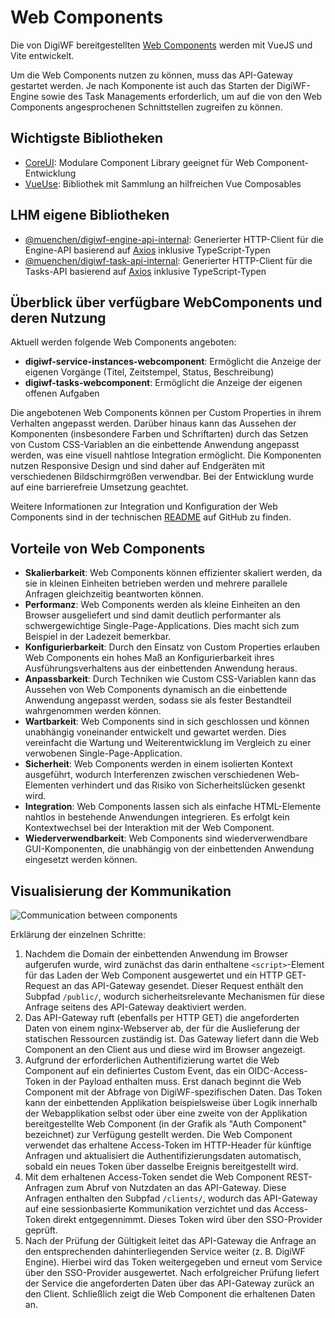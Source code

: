 # Web Components

Die von DigiWF bereitgestellten [Web Components](https://www.webcomponents.org/introduction) werden mit VueJS und Vite entwickelt.

Um die Web Components nutzen zu können, muss das API-Gateway gestartet werden.
Je nach Komponente ist auch das Starten der DigiWF-Engine sowie des Task Managements erforderlich, um auf die von den Web Components angesprochenen Schnittstellen zugreifen zu können.

## Wichtigste Bibliotheken

* [CoreUI](https://coreui.io/): Modulare Component Library geeignet für Web Component-Entwicklung
* [VueUse](https://vueuse.org/): Bibliothek mit Sammlung an hilfreichen Vue Composables

## LHM eigene Bibliotheken

* [@muenchen/digiwf-engine-api-internal](https://www.npmjs.com/package/@muenchen/digiwf-engine-api-internal): Generierter HTTP-Client für die Engine-API basierend auf [Axios](https://axios-http.com/) inklusive TypeScript-Typen
* [@muenchen/digiwf-task-api-internal](https://www.npmjs.com/package/@muenchen/digiwf-task-api-internal): Generierter HTTP-Client für die Tasks-API basierend auf [Axios](https://axios-http.com/) inklusive TypeScript-Typen

## Überblick über verfügbare WebComponents und deren Nutzung

Aktuell werden folgende Web Components angeboten:

- **digiwf-service-instances-webcomponent**: Ermöglicht die Anzeige der eigenen Vorgänge (Titel, Zeitstempel, Status, Beschreibung)
- **digiwf-tasks-webcomponent**: Ermöglicht die Anzeige der eigenen offenen Aufgaben

Die angebotenen Web Components können per Custom Properties in ihrem Verhalten angepasst werden.
Darüber hinaus kann das Aussehen der Komponenten (insbesondere Farben und Schriftarten) durch das Setzen von Custom CSS-Variablen an die einbettende Anwendung angepasst werden, was eine visuell nahtlose Integration ermöglicht.
Die Komponenten nutzen Responsive Design und sind daher auf Endgeräten mit verschiedenen Bildschirmgrößen verwendbar.
Bei der Entwicklung wurde auf eine barrierefreie Umsetzung geachtet.

Weitere Informationen zur Integration und Konfiguration der Web Components sind in der technischen [README](https://github.com/it-at-m/digiwf-core/blob/dev/digiwf-apps/packages/apps/digiwf-webcomponent/README.md) auf GitHub zu finden.

## Vorteile von Web Components

- **Skalierbarkeit**: Web Components können effizienter skaliert werden, da sie in kleinen Einheiten betrieben werden und mehrere parallele Anfragen gleichzeitig beantworten können.
- **Performanz**: Web Components werden als kleine Einheiten an den Browser ausgeliefert und sind damit deutlich performanter als schwergewichtige Single-Page-Applications. Dies macht sich zum Beispiel in der Ladezeit bemerkbar.
- **Konfigurierbarkeit**:  Durch den Einsatz von Custom Properties erlauben Web Components ein hohes Maß an Konfigurierbarkeit ihres Ausführungsverhaltens aus der einbettenden Anwendung heraus.
- **Anpassbarkeit**: Durch Techniken wie Custom CSS-Variablen kann das Aussehen von Web Components dynamisch an die einbettende Anwendung angepasst werden, sodass sie als fester Bestandteil wahrgenommen werden können.
- **Wartbarkeit**: Web Components sind in sich geschlossen und können unabhängig voneinander entwickelt und gewartet werden. Dies vereinfacht die Wartung und Weiterentwicklung im Vergleich zu einer verwobenen Single-Page-Application.
- **Sicherheit**: Web Components werden in einem isolierten Kontext ausgeführt, wodurch Interferenzen zwischen verschiedenen Web-Elementen verhindert und das Risiko von Sicherheitslücken gesenkt wird.
- **Integration**: Web Components lassen sich als einfache HTML-Elemente nahtlos in bestehende Anwendungen integrieren. Es erfolgt kein Kontextwechsel bei der Interaktion mit der Web Component.
- **Wiederverwendbarkeit**: Web Components sind wiederverwendbare GUI-Komponenten, die unabhängig von der einbettenden Anwendung eingesetzt werden können.

## Visualisierung der Kommunikation

![Communication between components](~@source/images/platform/components/webcomponents/webcomps-flow.png)

Erklärung der einzelnen Schritte:
1. Nachdem die Domain der einbettenden Anwendung im Browser aufgerufen wurde, wird zunächst das darin enthaltene `<script>`-Element für das Laden der Web Component ausgewertet und ein HTTP GET-Request an das API-Gateway gesendet. Dieser Request enthält den Subpfad `/public/`, wodurch sicherheitsrelevante Mechanismen für diese Anfrage seitens des API-Gateway deaktiviert werden.
2. Das API-Gateway ruft (ebenfalls per HTTP GET) die angeforderten Daten von einem nginx-Webserver ab, der für die Auslieferung der statischen Ressourcen zuständig ist. Das Gateway liefert dann die Web Component an den Client aus und diese wird im Browser angezeigt.
3. Aufgrund der erforderlichen Authentifizierung wartet die Web Component auf ein definiertes Custom Event, das ein OIDC-Access-Token in der Payload enthalten muss. Erst danach beginnt die Web Component mit der Abfrage von DigiWF-spezifischen Daten. Das Token kann der einbettenden Applikation beispielsweise über Logik innerhalb der Webapplikation selbst oder über eine zweite von der Applikation bereitgestellte Web Component (in der Grafik als "Auth Component" bezeichnet) zur Verfügung gestellt werden. Die Web Component verwendet das erhaltene Access-Token im HTTP-Header für künftige Anfragen und aktualisiert die Authentifizierungsdaten automatisch, sobald ein neues Token über dasselbe Ereignis bereitgestellt wird.
4. Mit dem erhaltenen Access-Token sendet die Web Component REST-Anfragen zum Abruf von Nutzdaten an das API-Gateway. Diese Anfragen enthalten den Subpfad `/clients/`, wodurch das API-Gateway auf eine sessionbasierte Kommunikation verzichtet und das Access-Token direkt entgegennimmt. Dieses Token wird über den SSO-Provider geprüft.
5. Nach der Prüfung der Gültigkeit leitet das API-Gateway die Anfrage an den entsprechenden dahinterliegenden Service weiter (z. B. DigiWF Engine). Hierbei wird das Token weitergegeben und erneut vom Service über den SSO-Provider ausgewertet. Nach erfolgreicher Prüfung liefert der Service die angeforderten Daten über das API-Gateway zurück an den Client. Schließlich zeigt die Web Component die erhaltenen Daten an.